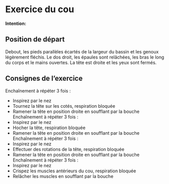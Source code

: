 # Exercice du cou

**Intention:**

## Position de départ

Debout, les pieds parallèles écartés de la largeur du bassin et les genoux légèrement fléchis. Le dos
droit, les épaules sont relâchées, les bras le long du corps et le mains ouvertes. La tête est droite et
les yeux sont fermés.

## Consignes de l’exercice

Enchaînement à répéter 3 fois :
- Inspirez par le nez
- Tournez la tête sur les cotés, respiration bloquée
- Ramener la tête en position droite en soufflant par la bouche
Enchaînement à répéter 3 fois :
- Inspirez par le nez
- Hocher la tête, respiration bloquée
- Ramener la tête en position droite en soufflant par la bouche
Enchaînement à répéter 3 fois :
- Inspirez par le nez
- Effectuer des rotations de la tête, respiration bloquée
- Ramener la tête en position droite en soufflant par la bouche
Enchaînement à répéter 3 fois :
- Inspirez par le nez
- Crispez les muscles antérieurs du cou, respiration bloquée
- Relâcher les muscles en soufflant par la bouche
